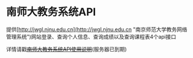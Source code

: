 # 南师大教务系统API

提供[http://jwgl.njnu.edu.cn](http://jwgl.njnu.edu.cn "南京师范大学教务网络管理系统")网站登录、查询个人信息、查询成绩以及查询课程表4个api接口

详情请戳[~~南师大教务系统API使用说明~~](http://api.chaiziyi.com.cn/jwgl "南师大教务系统API使用说明")(服务器已到期)
